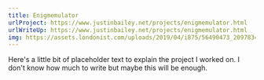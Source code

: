 ```yaml
---
title: Enigmemulator
urlProject: https://www.justinbailey.net/projects/enigmemulator.html
urlWriteUp: https://www.justinbailey.net/projects/enigmemulator.html
img: https://assets.londonist.com/uploads/2019/04/i875/56490473_2097834703646565_4784550222934048768_n.jpg
---
```


Here's a little bit of placeholder text to explain the project I worked on. I don't know how much to write but maybe this will be enough.
